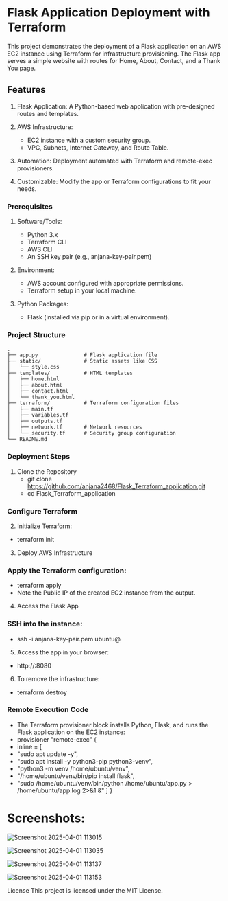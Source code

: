 # Flask Application Deployment with Terraform

This project demonstrates the deployment of a Flask application on an AWS EC2 instance using Terraform for infrastructure provisioning. The Flask app serves a simple website with routes for Home, About, Contact, and a Thank You page.

## Features
1. Flask Application: A Python-based web application with pre-designed routes and templates.

2.  AWS Infrastructure:
    - EC2 instance with a custom security group.
    - VPC, Subnets, Internet Gateway, and Route Table.

3. Automation: Deployment automated with Terraform and remote-exec provisioners.

4. Customizable: Modify the app or Terraform configurations to fit your needs.

### Prerequisites
1. Software/Tools:
   - Python 3.x
   - Terraform CLI
   - AWS CLI
   - An SSH key pair (e.g., anjana-key-pair.pem)

2. Environment:
   - AWS account configured with appropriate permissions.
   - Terraform setup in your local machine.

3. Python Packages:
   - Flask (installed via pip or in a virtual environment).

### Project Structure
```
.
├── app.py               # Flask application file
├── static/              # Static assets like CSS
│   └── style.css
├── templates/           # HTML templates
│   ├── home.html
│   ├── about.html
│   ├── contact.html
│   └── thank_you.html
├── terraform/           # Terraform configuration files
│   ├── main.tf
│   ├── variables.tf
│   ├── outputs.tf
│   ├── network.tf       # Network resources
│   └── security.tf      # Security group configuration
└── README.md  
```          
### Deployment Steps
1. Clone the Repository
   -  git clone https://github.com/anjana2468/Flask_Terraform_application.git
   -  cd Flask_Terraform_application

### Configure Terraform
2. Initialize Terraform:
  -  terraform init

3. Deploy AWS Infrastructure
### Apply the Terraform configuration:
  - terraform apply
  - Note the Public IP of the created EC2 instance from the output.

4. Access the Flask App
### SSH into the instance:
  - ssh -i anjana-key-pair.pem ubuntu@<instance-public-ip>

5. Access the app in your browser:
 - http://<instance-public-ip>:8080

6. To remove the infrastructure:
 - terraform destroy

### Remote Execution Code
- The Terraform provisioner block installs Python, Flask, and runs the Flask application on the EC2 instance:
- provisioner "remote-exec" {
-  inline = [
-    "sudo apt update -y",
-    "sudo apt install -y python3-pip python3-venv",
-    "python3 -m venv /home/ubuntu/venv",
-    "/home/ubuntu/venv/bin/pip install flask",
-    "sudo /home/ubuntu/venv/bin/python /home/ubuntu/app.py > /home/ubuntu/app.log 2>&1 &"
  ]
}

# Screenshots:

![Screenshot 2025-04-01 113015](https://github.com/user-attachments/assets/d7f6aebe-27c7-42dd-9bcf-08e803221c74)

![Screenshot 2025-04-01 113035](https://github.com/user-attachments/assets/7aeb3de5-3c01-4098-8685-0d69e7e1b96a)

![Screenshot 2025-04-01 113137](https://github.com/user-attachments/assets/0495aafd-3325-456a-bda0-e7c4eaadee13)

![Screenshot 2025-04-01 113153](https://github.com/user-attachments/assets/eca3c76f-e814-4318-9a56-6dabd350daf7)





License
This project is licensed under the MIT License.


